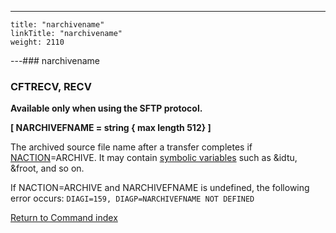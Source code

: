 ---
    title: "narchivename"
    linkTitle: "narchivename"
    weight: 2110
---### narchivename

### CFTRECV, RECV

**Available only when using the SFTP protocol.**

****[ NARCHIVEFNAME = string { max length 512} ]****

The archived source file name after a transfer completes if [NACTION](../naction)=ARCHIVE. It may contain [symbolic variables](../../symbolic_variables) such as &idtu, &froot, and so on.

If NACTION=ARCHIVE and NARCHIVEFNAME is undefined, the following error occurs: `DIAGI=159, DIAGP=NARCHIVEFNAME NOT DEFINED`

[Return to Command index](../../)
